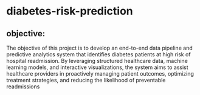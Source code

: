# diabetes-risk-prediction
## objective:
The objective of this project is to develop an end-to-end data pipeline and predictive analytics system that identifies diabetes patients at high risk of hospital readmission. 
By leveraging structured healthcare data, machine learning models, and interactive visualizations, the system aims to assist healthcare providers in proactively managing patient outcomes, 
optimizing treatment strategies, and reducing the likelihood of preventable readmissions
